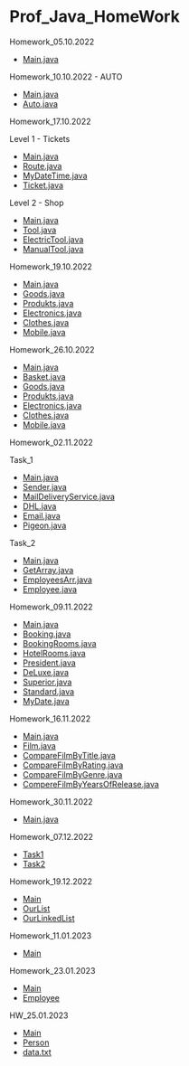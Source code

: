 # Prof_Java_HomeWork

Homework_05.10.2022

- [Main.java](https://github.com/ShumaW/Prof_Java/blob/master/Homework_20221005/src/Main.java)

Homework_10.10.2022 - AUTO

 - [Main.java](https://github.com/ShumaW/Prof_Java/blob/master/Homework_20221010/src/Main.java)
 - [Auto.java](https://github.com/ShumaW/Prof_Java/blob/master/Homework_20221010/src/Auto.java)

Homework_17.10.2022

Level 1 - Tickets

- [Main.java](https://github.com/ShumaW/Prof_Java/blob/master/Homework_20221017/src/Main.java)
- [Route.java](https://github.com/ShumaW/Prof_Java/blob/master/Homework_20221017/src/Route.java)
- [MyDateTime.java](https://github.com/ShumaW/Prof_Java/blob/master/Homework_20221017/src/MyDateTime.java)
- [Ticket.java](https://github.com/ShumaW/Prof_Java/blob/master/Homework_20221017/src/Ticket.java)

Level 2 - Shop

- [Main.java](https://github.com/ShumaW/Prof_Java/blob/master/Homework_20221017_lvl2/src/Main.java)
- [Tool.java](https://github.com/ShumaW/Prof_Java/blob/master/Homework_20221017_lvl2/src/Tool.java)
- [ElectricTool.java](https://github.com/ShumaW/Prof_Java/blob/master/Homework_20221017_lvl2/src/ElectricTool.java)
- [ManualTool.java](https://github.com/ShumaW/Prof_Java/blob/master/Homework_20221017_lvl2/src/ManualTool.java)

Homework_19.10.2022

- [Main.java](https://github.com/ShumaW/Prof_Java/blob/master/Homework_20221019/src/Main.java)
- [Goods.java](https://github.com/ShumaW/Prof_Java/blob/master/Homework_20221019/src/Goods.java)
- [Produkts.java](https://github.com/ShumaW/Prof_Java/blob/master/Homework_20221019/src/Produkts.java)
- [Electronics.java](https://github.com/ShumaW/Prof_Java/blob/master/Homework_20221019/src/Electronics.java)
- [Clothes.java](https://github.com/ShumaW/Prof_Java/blob/master/Homework_20221019/src/Clothes.java)
- [Mobile.java](https://github.com/ShumaW/Prof_Java/blob/master/Homework_20221019/src/Mobile.java)

Homework_26.10.2022

- [Main.java](https://github.com/ShumaW/Prof_Java/blob/master/Homework_20221026/src/Main.java)
- [Basket.java](https://github.com/ShumaW/Prof_Java/blob/master/Homework_20221026/src/Basket.java)
- [Goods.java](https://github.com/ShumaW/Prof_Java/blob/master/Homework_20221026/src/Goods.java)
- [Produkts.java](https://github.com/ShumaW/Prof_Java/blob/master/Homework_20221026/src/Produkts.java)
- [Electronics.java](https://github.com/ShumaW/Prof_Java/blob/master/Homework_20221026/src/Electronics.java)
- [Clothes.java](https://github.com/ShumaW/Prof_Java/blob/master/Homework_20221026/src/Clothes.java)
- [Mobile.java](https://github.com/ShumaW/Prof_Java/blob/master/Homework_20221026/src/Mobile.java)

Homework_02.11.2022

Task_1

- [Main.java](https://github.com/ShumaW/Prof_Java/blob/master/Homework_20221102_j_1/src/Main.java)
- [Sender.java](https://github.com/ShumaW/Prof_Java/blob/master/Homework_20221102_j_1/src/Sender.java)
- [MailDeliveryService.java](https://github.com/ShumaW/Prof_Java/blob/master/Homework_20221102_j_1/src/MailDeliveryService.java)
- [DHL.java](https://github.com/ShumaW/Prof_Java/blob/master/Homework_20221102_j_1/src/DHL.java)
- [Email.java](https://github.com/ShumaW/Prof_Java/blob/master/Homework_20221102_j_1/src/Email.java)
- [Pigeon.java](https://github.com/ShumaW/Prof_Java/blob/master/Homework_20221102_j_1/src/Pigeon.java)

Task_2

- [Main.java](https://github.com/ShumaW/Prof_Java/blob/master/Homework_20221102_j_2/src/Main.java)
- [GetArray.java](https://github.com/ShumaW/Prof_Java/blob/master/Homework_20221102_j_2/src/GetArray.java)
- [EmployeesArr.java](https://github.com/ShumaW/Prof_Java/blob/master/Homework_20221102_j_2/src/EmployeesArr.java)
- [Employee.java](https://github.com/ShumaW/Prof_Java/blob/master/Homework_20221102_j_2/src/Employee.java)

Homework_09.11.2022

- [Main.java](https://github.com/ShumaW/Prof_Java/blob/master/Homework_20221109_j/src/Main.java)
- [Booking.java](https://github.com/ShumaW/Prof_Java/blob/master/Homework_20221109_j/src/Booking.java)
- [BookingRooms.java](https://github.com/ShumaW/Prof_Java/blob/master/Homework_20221109_j/src/BookingRooms.java)
- [HotelRooms.java](https://github.com/ShumaW/Prof_Java/blob/master/Homework_20221109_j/src/HotelRooms.java)
- [President.java](https://github.com/ShumaW/Prof_Java/blob/master/Homework_20221109_j/src/President.java)
- [DeLuxe.java](https://github.com/ShumaW/Prof_Java/blob/master/Homework_20221109_j/src/DeLuxe.java)
- [Superior.java](https://github.com/ShumaW/Prof_Java/blob/master/Homework_20221109_j/src/Superior.java)
- [Standard.java](https://github.com/ShumaW/Prof_Java/blob/master/Homework_20221109_j/src/Standard.java)
- [MyDate.java](https://github.com/ShumaW/Prof_Java/blob/master/Homework_20221109_j/src/MyDate.java)

Homework_16.11.2022

- [Main.java](https://github.com/ShumaW/Prof_Java/blob/master/Homework_20221116_j/src/Main.java)
- [Film.java](https://github.com/ShumaW/Prof_Java/blob/master/Homework_20221116_j/src/Film.java)
- [CompareFilmByTitle.java](https://github.com/ShumaW/Prof_Java/blob/master/Homework_20221116_j/src/CompareFilmByTitle.java)
- [CompareFilmByRating.java](https://github.com/ShumaW/Prof_Java/blob/master/Homework_20221116_j/src/CompareFilmByRating.java)
- [CompareFilmByGenre.java](https://github.com/ShumaW/Prof_Java/blob/master/Homework_20221116_j/src/CompareFilmByGenre.java)
- [CompereFilmByYearsOfRelease.java](https://github.com/ShumaW/Prof_Java/blob/master/Homework_20221116_j/src/CompereFilmByYearsOfRelease.java)

Homework_30.11.2022

- [Main.java](https://github.com/ShumaW/Prof_Java/blob/master/Homework_20221130_j/src/Main.java)

Homework_07.12.2022

- [Task1](https://github.com/ShumaW/Prof_Java/blob/master/Homework_20221207_j/src/task1/MainTask1.java)
- [Task2](https://github.com/ShumaW/Prof_Java/blob/master/Homework_20221207_j/src/task2/MainTask2.java)

Homework_19.12.2022

- [Main](https://github.com/ShumaW/Prof_Java/blob/master/Homework_20221219_j/src/Main.java)
- [OurList](https://github.com/ShumaW/Prof_Java/blob/master/Homework_20221219_j/src/OurList.java)
- [OurLinkedList](https://github.com/ShumaW/Prof_Java/blob/master/Homework_20221219_j/src/OurLinkedList.java)

Homework_11.01.2023

- [Main](https://github.com/ShumaW/Prof_Java/blob/master/Homework_20230111_j/src/Main.java)

Homework_23.01.2023

- [Main](https://github.com/ShumaW/Prof_Java/blob/master/Homework_20230123_j/src/Main.java)
- [Employee](https://github.com/ShumaW/Prof_Java/blob/master/Homework_20230123_j/src/Employee.java)

HW_25.01.2023

- [Main](https://github.com/ShumaW/Prof_Java/blob/master/Homework_20230125_j/src/Main.java)
- [Person](https://github.com/ShumaW/Prof_Java/blob/master/Homework_20230125_j/src/Person.java)
- [data.txt](https://github.com/ShumaW/Prof_Java/blob/master/Homework_20230125_j/data.txt)


